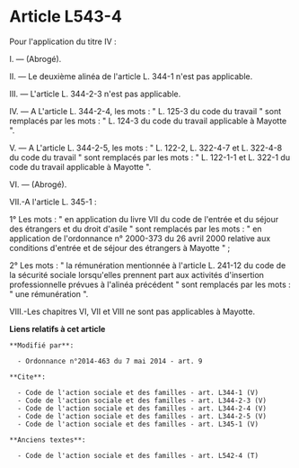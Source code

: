 # Article L543-4

Pour l'application du titre IV : 

I. ― (Abrogé). 

II. ― Le deuxième alinéa de l'article L. 344-1 n'est pas applicable. 

III. ― L'article L. 344-2-3 n'est pas applicable. 

IV. ― A L'article L. 344-2-4, les mots : " L. 125-3 du code du travail " sont remplacés par les mots : " L. 124-3 du code du
travail applicable à Mayotte ". 

V. ― A L'article L. 344-2-5, les mots : " L. 122-2, L. 322-4-7 et L. 322-4-8 du code du travail " sont remplacés par les
mots : " L. 122-1-1 et L. 322-1 du code du travail applicable à Mayotte ". 

VI. ― (Abrogé). 

VII.-A l'article L. 345-1 : 

1° Les mots : " en application du livre VII du code de l'entrée et du séjour des étrangers et du droit d'asile " sont
remplacés par les mots : " en application de l'ordonnance n° 2000-373 du 26 avril 2000 relative aux conditions d'entrée et de
séjour des étrangers à Mayotte " ; 

2° Les mots : " la rémunération mentionnée à l'article L. 241-12 du code de la sécurité sociale lorsqu'elles prennent part
aux activités d'insertion professionnelle prévues à l'alinéa précédent " sont remplacés par les mots : " une rémunération ". 

VIII.-Les chapitres VI, VII et VIII ne sont pas applicables à Mayotte.

**Liens relatifs à cet article**

	**Modifié par**:

	  - Ordonnance n°2014-463 du 7 mai 2014 - art. 9

	**Cite**:

	  - Code de l'action sociale et des familles - art. L344-1 (V)
	  - Code de l'action sociale et des familles - art. L344-2-3 (V)
	  - Code de l'action sociale et des familles - art. L344-2-4 (V)
	  - Code de l'action sociale et des familles - art. L344-2-5 (V)
	  - Code de l'action sociale et des familles - art. L345-1 (V)

	**Anciens textes**:

	  - Code de l'action sociale et des familles - art. L542-4 (T)
